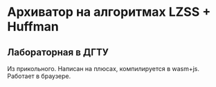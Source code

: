 # Архиватор на алгоритмах LZSS + Huffman
## Лабораторная в ДГТУ

Из прикольного. Написан на плюсах, компилируется в wasm+js. Работает в браузере. 
